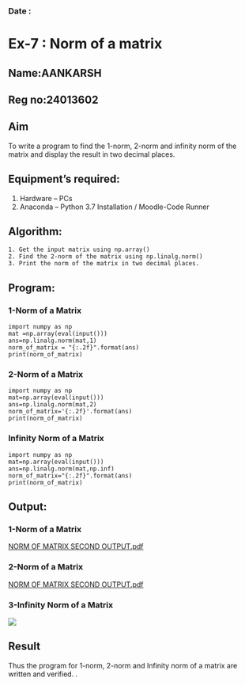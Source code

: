 ### Date : 
# Ex-7 : Norm of a matrix
## Name:AANKARSH
## Reg no:24013602
## Aim
To write a program to find the 1-norm, 2-norm and infinity norm of the matrix and display the result in two decimal places.
## Equipment’s required:
1.	Hardware – PCs
2.	Anaconda – Python 3.7 Installation / Moodle-Code Runner
## Algorithm:
	1. Get the input matrix using np.array()   
    2. Find the 2-norm of the matrix using np.linalg.norm()
	3. Print the norm of the matrix in two decimal places.
## Program:
### 1-Norm of a Matrix
```
import numpy as np
mat =np.array(eval(input()))
ans=np.linalg.norm(mat,1)
norm_of_matrix = "{:.2f}".format(ans)
print(norm_of_matrix)
```
### 2-Norm of a Matrix
```
import numpy as np
mat=np.array(eval(input()))
ans=np.linalg.norm(mat,2)
norm_of_matrix='{:.2f}'.format(ans)
print(norm_of_matrix)
```
### Infinity Norm of a Matrix

```
import numpy as np
mat=np.array(eval(input()))
ans=np.linalg.norm(mat,np.inf)
norm_of_matrix="{:.2f}".format(ans)
print(norm_of_matrix)
```
## Output:
### 1-Norm of a Matrix
[NORM OF MATRIX SECOND OUTPUT.pdf](https://github.com/user-attachments/files/17832504/NORM.OF.MATRIX.SECOND.OUTPUT.pdf)
### 2-Norm of a Matrix


[NORM OF MATRIX SECOND OUTPUT.pdf](https://github.com/user-attachments/files/17832536/NORM.OF.MATRIX.SECOND.OUTPUT.pdf)

### 3-Infinity Norm of a Matrix
![](https://github.com/user-attachments/assets/cb27045d-6772-4cee-9c74-16ee861435f8)


## Result
Thus the program for 1-norm, 2-norm and Infinity norm of a matrix are written and verified.
.
